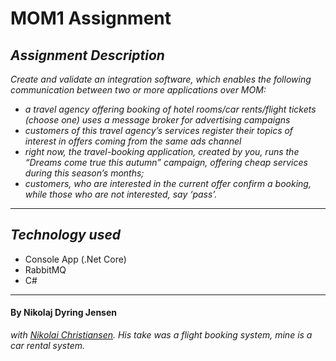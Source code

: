 # MOM1 Assignment
## **_Assignment Description_**  
*Create and validate an integration software, which enables the following communication between two or more applications over MOM:*

* *a travel agency offering booking of hotel rooms/car rents/flight tickets (choose one) uses a message broker for advertising campaigns*
* *customers of this travel agency’s services register their topics of interest in offers coming from the same ads channel*
* *right now, the travel-booking application, created by you, runs the “Dreams come true this autumn” campaign, offering cheap services during this season’s months;*
* *customers, who are interested in the current offer confirm a booking, while those who are not interested, say ‘pass’.*

***
## **_Technology used_**
* Console App (.Net Core)
* RabbitMQ
* C#
***
#### By Nikolaj Dyring Jensen
*with [Nikolai Christiansen](https://github.com/Fridai1/Assignments-CphBusiness/tree/RabbitMQ-Assignment-1). His take was a flight booking system, mine is a car rental system.*